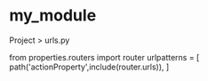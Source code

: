 # my_module
Project > urls.py

from properties.routers import router
urlpatterns = [
    path('actionProperty',include(router.urls)),
]

